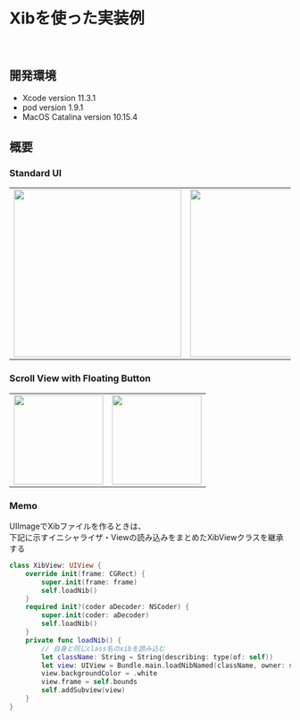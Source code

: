 Xibを使った実装例
====
　
## 開発環境
- Xcode version 11.3.1
- pod version 1.9.1
- MacOS Catalina version 10.15.4

## 概要
### Standard UI  
<table border="0">
<tr>
<td><img width="300" src="https://user-images.githubusercontent.com/33107697/87175266-61279380-c313-11ea-91df-442b0c0e05a7.png"></td>
<td><img width="300" src="https://user-images.githubusercontent.com/33107697/87175384-87e5ca00-c313-11ea-8142-2e3b950ea6a1.png"></td>
<td><img width="300" src="https://user-images.githubusercontent.com/33107697/87220749-a72b3880-c3a1-11ea-915e-96e5c2f77b41.png"></td>
</tr>
</table>
  
### Scroll View with Floating Button  
<table border="0">
<tr>
<td><img width="160" src="https://user-images.githubusercontent.com/33107697/87242340-b45e2b00-c466-11ea-98c3-0a0cfa682c02.gif"></td>
<td><img width="160" src="https://user-images.githubusercontent.com/33107697/87370694-9e637e00-c5be-11ea-948d-39abce69ae38.gif"></td>
</tr>
</table>
  


### Memo
UIImageでXibファイルを作るときは、  
下記に示すイニシャライザ・Viewの読み込みをまとめたXibViewクラスを継承する  
  
```swift
class XibView: UIView {
    override init(frame: CGRect) {
        super.init(frame: frame)
        self.loadNib()
    }
    required init?(coder aDecoder: NSCoder) {
        super.init(coder: aDecoder)
        self.loadNib()
    }
    private func loadNib() {
        // 自身と同じclass名のxibを読み込む
        let className: String = String(describing: type(of: self))
        let view: UIView = Bundle.main.loadNibNamed(className, owner: self, options: nil)?.first as! UIView
        view.backgroundColor = .white
        view.frame = self.bounds
        self.addSubview(view)
    }
}
```